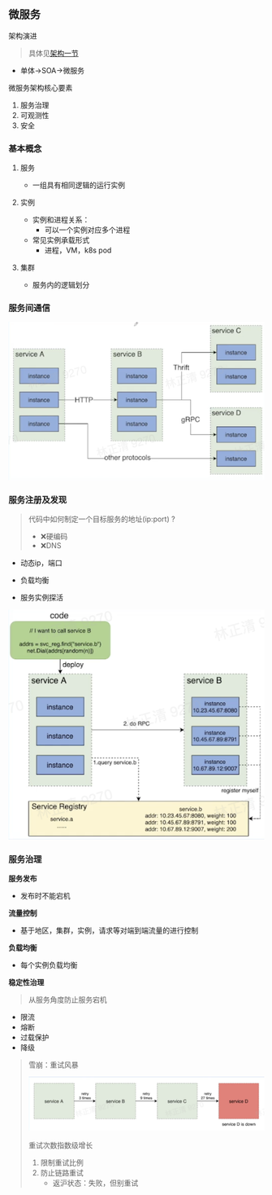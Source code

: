 ## 微服务

架构演进

>  具体见[架构一节](arch.md)

- 单体->SOA->微服务

微服务架构核心要素

1. 服务治理
2. 可观测性
3. 安全

### 基本概念

1. 服务
   - 一组具有相同逻辑的运行实例

2. 实例
   - 实例和进程关系：
     - 可以一个实例对应多个进程
   - 常见实例承载形式
     - 进程，VM，k8s pod
3. 集群
   - 服务内的逻辑划分

### 服务间通信

![image-20220525001334064](https://raw.githubusercontent.com/Usigned/pic-typora/main/images/image-20220525001334064.png)

### 服务注册及发现

> 代码中如何制定一个目标服务的地址(ip:port) ?
>
> - ❌硬编码
> - ❌DNS

- 动态ip，端口

- 负载均衡
- 服务实例探活

![image-20220525002743663](https://raw.githubusercontent.com/Usigned/pic-typora/main/images/image-20220525002743663.png)

### 服务治理

**服务发布**

- 发布时不能宕机

**流量控制**

- 基于地区，集群，实例，请求等对端到端流量的进行控制

**负载均衡**

- 每个实例负载均衡

**稳定性治理**

> 从服务角度防止服务宕机

- 限流
- 熔断
- 过载保护
- 降级

> 雪崩：重试风暴
>
> ![image-20220525005050843](https://raw.githubusercontent.com/Usigned/pic-typora/main/images/image-20220525005050843.png)
>
> 重试次数指数级增长
>
> 1. 限制重试比例
> 2. 防止链路重试
>    - 返沪状态：失败，但别重试